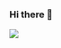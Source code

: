 ### Hi there 👋

<!--
**HeegeneChae/HeegeneChae** is a ✨ _special_ ✨ repository because its `README.md` (this file) appears on your GitHub profile.

Here are some ideas to get you started:

- 🔭 I’m currently working on ...
- 🌱 I’m currently learning ...
- 👯 I’m looking to collaborate on ...
- 🤔 I’m looking for help with ...
- 💬 Ask me about ...
- 📫 How to reach me: ...
- 😄 Pronouns: ...
- ⚡ Fun fact: ...
"C:\Users\Chae\Downloads\apachetomcat.svg"
-->

<a href="github.com" target="_blank"><img src="https://img.shields.io/badge/JAVA-f6E7FF?style=plastic&logo=#F8DC75&logoColor=f6E7FF"/></a>


